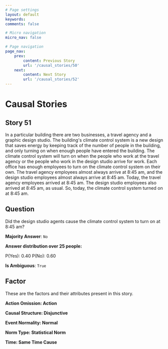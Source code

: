 ```yaml
---
# Page settings
layout: default
keywords:
comments: false

# Micro navigation
micro_nav: false

# Page navigation
page_nav:
    prev:
        content: Previous Story
        url: '/causal_stories/50'
    next:
        content: Next Story
        url: '/causal_stories/52'
---
```

# Causal Stories

## Story 51

<div class='text-hightlight'>
In a particular building there are two businesses, a travel agency and a graphic design studio. The building's climate control system is a new design that saves energy by keeping track of the number of people in the building, and only turning on when enough people have entered the building. The climate control system will turn on when the people who work at the travel agency or the people who work in the design studio arrive for work. Each office has enough employees to turn on the climate control system on their own. The travel agency employees almost always arrive at 8:45 am, and the design studio employees almost always arrive at 8:45 am. Today, the travel agency employees arrived at 8:45 am. The design studio employees also arrived at 8:45 am, as usual. So, today, the climate control system turned on at 8:45 am.
</div>

## Question

<p>
<div class='text-hightlight'>Did the design studio agents cause the climate control system to turn on at 8:45 am?</div>
</p>

**Majority Answer**: <code class="language-plaintext highlighter-rouge">No</code>

**Answer distribution over 25 people:**

<div class="container">
<div class="row">
<div class="col-md-7">
    <div class="slider-container">
        <div class="slider">
            <div class="slider-value" id="sliderValue"></div>
        </div>
        <div class="slider-labels">
            <span id="yesLabel">P(Yes): 0.40</span>
            <span id="noLabel">P(No): 0.60</span>
        </div>
    </div>
</div>
</div>
</div>

**Is Ambiguous**:  <code class="language-plaintext highlighter-rouge">True</code> <!-- False -->

## Factor

These are the factors and their attributes present in this story.


<div class="callout callout--info">
    <p><strong>Action Omission: Action</strong></p>
</div>

<div class="callout callout--info">
    <p><strong>Causal Structure: Disjunctive</strong></p>
</div>

<div class="callout callout--info">
    <p><strong>Event Normality: Normal</strong></p>
</div>

<div class="callout callout--info">
    <p><strong>Norm Type: Statistical Norm</strong></p>
</div>

<div class="callout callout--info">
    <p><strong>Time: Same Time Cause</strong></p>
</div>
